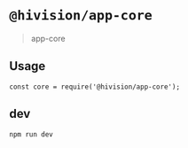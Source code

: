 # `@hivision/app-core`

> app-core
## Usage

```
const core = require('@hivision/app-core');

```

## dev

```
npm run dev
```
